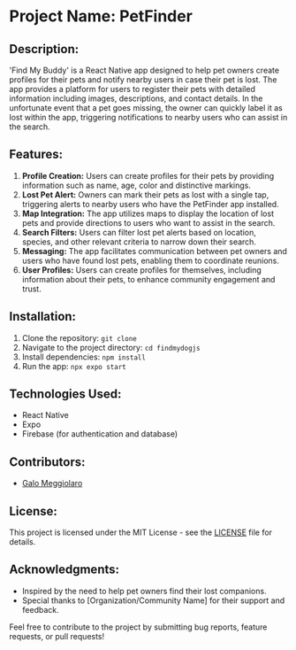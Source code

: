# Project Name: PetFinder

## Description:
'Find My Buddy' is a React Native app designed to help pet owners create profiles for their pets and notify nearby users in case their pet is lost. The app provides a platform for users to register their pets with detailed information including images, descriptions, and contact details. In the unfortunate event that a pet goes missing, the owner can quickly label it as lost within the app, triggering notifications to nearby users who can assist in the search.

## Features:
1. **Profile Creation:** Users can create profiles for their pets by providing information such as name, age, color and distinctive markings.
2. **Lost Pet Alert:** Owners can mark their pets as lost with a single tap, triggering alerts to nearby users who have the PetFinder app installed.
3. **Map Integration:** The app utilizes maps to display the location of lost pets and provide directions to users who want to assist in the search.
4. **Search Filters:** Users can filter lost pet alerts based on location, species, and other relevant criteria to narrow down their search.
5. **Messaging:** The app facilitates communication between pet owners and users who have found lost pets, enabling them to coordinate reunions.
6. **User Profiles:** Users can create profiles for themselves, including information about their pets, to enhance community engagement and trust.

## Installation:
1. Clone the repository: `git clone`
2. Navigate to the project directory: `cd findmydogjs`
3. Install dependencies: `npm install`
4. Run the app: `npx expo start`

## Technologies Used:
- React Native
- Expo
- Firebase (for authentication and database)


## Contributors:
- [Galo Meggiolaro](https://github.com/your_username)

## License:
This project is licensed under the MIT License - see the [LICENSE](LICENSE) file for details.

## Acknowledgments:
- Inspired by the need to help pet owners find their lost companions.
- Special thanks to [Organization/Community Name] for their support and feedback.
  
Feel free to contribute to the project by submitting bug reports, feature requests, or pull requests!